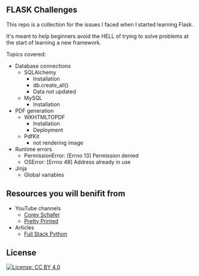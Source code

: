 ## FLASK Challenges
This repo is a collection for the issues I faced when I started learning Flask.

It's meant to help beginners avoid the HELL of trying to solve problems at the start of learning a new framework.

Topics covered:
 - Database connections
	 - SQLAlchemy
		 - Installation
		 - db.create_all()
		 - Data not updated
	 - MySQL
		 - Installation
 - PDF generation
	 - WKHTMLTOPDF
		 - Installation
		 - Deployment
	 - PdfKit
		 - not rendering image
 - Runtime errors
	 - PermissionError: [Errno 13] Permission denied
	 - OSError: [Errno 48] Address already in use
 - Jinja
	 - Global variables
## Resources you will benifit from
 - YouTube channels
	 -  [Corey Schafer](https://www.youtube.com/c/Coreyms)
	 - [Pretty Printed](https://www.youtube.com/c/PrettyPrintedTutorials)
 - Articles
	 - [Full Stack Python](https://www.fullstackpython.com)

## License

[![License: CC BY 4.0](https://img.shields.io/badge/License-CC%20BY%204.0-lightgrey.svg)](https://creativecommons.org/licenses/by/4.0/)

